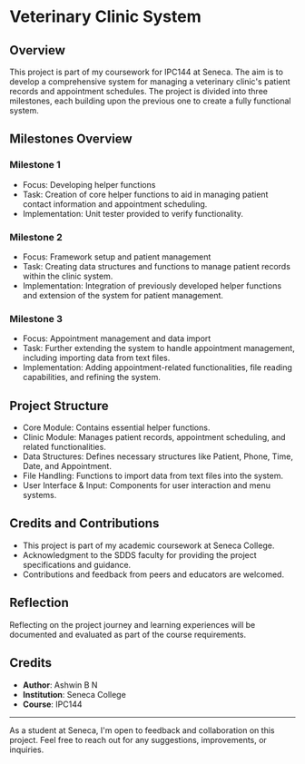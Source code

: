 # Veterinary Clinic System

## Overview
This project is part of my coursework for IPC144 at Seneca. The aim is to develop a comprehensive system for managing a veterinary clinic's patient records and appointment schedules. The project is divided into three milestones, each building upon the previous one to create a fully functional system.

## Milestones Overview
### Milestone 1
- Focus: Developing helper functions
- Task: Creation of core helper functions to aid in managing patient contact information and appointment scheduling.
- Implementation: Unit tester provided to verify functionality.

### Milestone 2
- Focus: Framework setup and patient management
- Task: Creating data structures and functions to manage patient records within the clinic system.
- Implementation: Integration of previously developed helper functions and extension of the system for patient management.

### Milestone 3
- Focus: Appointment management and data import
- Task: Further extending the system to handle appointment management, including importing data from text files.
- Implementation: Adding appointment-related functionalities, file reading capabilities, and refining the system.

## Project Structure
- Core Module: Contains essential helper functions.
- Clinic Module: Manages patient records, appointment scheduling, and related functionalities.
- Data Structures: Defines necessary structures like Patient, Phone, Time, Date, and Appointment.
- File Handling: Functions to import data from text files into the system.
- User Interface & Input: Components for user interaction and menu systems.

## Credits and Contributions
- This project is part of my academic coursework at Seneca College.
- Acknowledgment to the SDDS faculty for providing the project specifications and guidance.
- Contributions and feedback from peers and educators are welcomed.

## Reflection
Reflecting on the project journey and learning experiences will be documented and evaluated as part of the course requirements. 

## Credits
- **Author**: Ashwin B N
- **Institution**: Seneca College
- **Course**: IPC144
---
As a student at Seneca, I'm open to feedback and collaboration on this project. Feel free to reach out for any suggestions, improvements, or inquiries.
